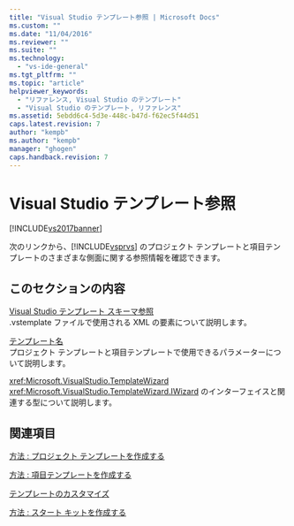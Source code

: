 ```yaml
---
title: "Visual Studio テンプレート参照 | Microsoft Docs"
ms.custom: ""
ms.date: "11/04/2016"
ms.reviewer: ""
ms.suite: ""
ms.technology: 
  - "vs-ide-general"
ms.tgt_pltfrm: ""
ms.topic: "article"
helpviewer_keywords: 
  - "リファレンス, Visual Studio のテンプレート"
  - "Visual Studio のテンプレート, リファレンス"
ms.assetid: 5ebdd6c4-5d3e-448c-b47d-f62ec5f44d51
caps.latest.revision: 7
author: "kempb"
ms.author: "kempb"
manager: "ghogen"
caps.handback.revision: 7
---
```

# Visual Studio テンプレート参照
[!INCLUDE[vs2017banner](../code-quality/includes/vs2017banner.md)]

次のリンクから、[!INCLUDE[vsprvs](../code-quality/includes/vsprvs_md.md)] のプロジェクト テンプレートと項目テンプレートのさまざまな側面に関する参照情報を確認できます。  
  
## このセクションの内容  
 [Visual Studio テンプレート スキーマ参照](../extensibility/visual-studio-template-schema-reference.md)  
 .vstemplate ファイルで使用される XML の要素について説明します。  
  
 [テンプレート名](../ide/template-parameters.md)  
 プロジェクト テンプレートと項目テンプレートで使用できるパラメーターについて説明します。  
  
 <xref:Microsoft.VisualStudio.TemplateWizard>  
 <xref:Microsoft.VisualStudio.TemplateWizard.IWizard> のインターフェイスと関連する型について説明します。  
  
## 関連項目  
 [方法 : プロジェクト テンプレートを作成する](../ide/how-to-create-project-templates.md)  
  
 [方法 : 項目テンプレートを作成する](../ide/how-to-create-item-templates.md)  
  
 [テンプレートのカスタマイズ](../ide/customizing-project-and-item-templates.md)  
  
 [方法 : スタート キットを作成する](../ide/how-to-create-starter-kits.md)